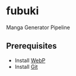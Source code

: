 # fubuki

Manga Generator Pipeline

## Prerequisites

- Install [WebP](https://developers.google.com/speed/webp/download)
- Install [Git](https://www.git-scm.com/download/win)
